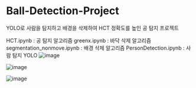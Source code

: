 # Ball-Detection-Project

YOLO로 사람을 탐지하고
배경을 삭제하여 HCT 정확도를 높인 공 탐지 프로젝트

HCT.ipynb : 공 탐지 알고리즘
greenx.ipynb : 바닥 삭제 알고리즘
segmentation_nonmove.ipynb : 배경 삭제 알고리즘
PersonDetection.ipynb : 사람 탐지 YOLO
![image](https://github.com/user-attachments/assets/c63b9dad-873b-4cc5-9652-09747fcdb47e)


![image](https://github.com/user-attachments/assets/52436286-04d6-4771-8618-f01110d7b5be)


![image](https://github.com/user-attachments/assets/fd033642-bf2a-4c2e-9501-27e1f113c6d5)
